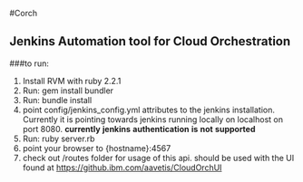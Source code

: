 #Corch
## Jenkins Automation tool for Cloud Orchestration
###to run:
1. Install RVM with ruby 2.2.1
2. Run: gem install bundler 
3. Run: bundle install 
4. point config/jenkins_config.yml attributes to the jenkins installation. Currently it is pointing towards jenkins running locally on localhost on port 8080. **currently** **jenkins** **authentication** **is** **not** **supported**
5. Run: ruby server.rb
6. point your browser to {hostname}:4567
7. check out /routes folder for usage of this api. should be used with the UI found at https://github.ibm.com/aavetis/CloudOrchUI

